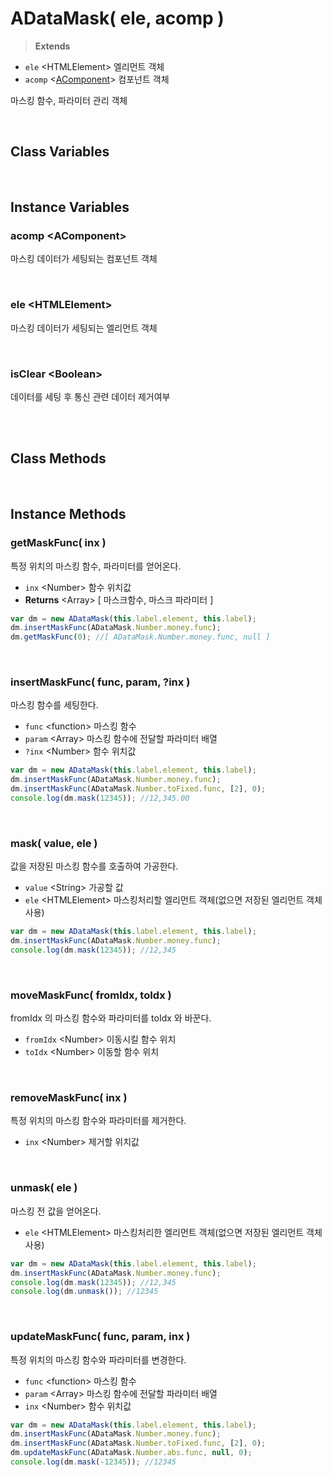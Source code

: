 # ADataMask( ele, acomp )
> **Extends**

* `ele` \<HTMLElement> 엘리먼트 객체
* `acomp` \<[AComponent](./AComponent.md)> 컴포넌트 객체

마스킹 함수, 파라미터 관리 객체

<br/>

## Class Variables

<br/>

## Instance Variables

### acomp \<AComponent>

마스킹 데이터가 세팅되는 컴포넌트 객체

<br/>

### ele \<HTMLElement>

마스킹 데이터가 세팅되는 엘리먼트 객체

<br/>

<!-- 
### maskFuncs \<Array>

마스킹 함수 저장 배열

<br/>

### maskParams \<Array>

마스킹 함수에 전달할 파라미터 저장 배열

<br/>
 -->

### isClear \<Boolean>

데이터를 세팅 후 통신 관련 데이터 제거여부

<br/>
<br/>

## Class Methods

<br/>

## Instance Methods

### getMaskFunc( inx )

특정 위치의 마스킹 함수, 파라미터를 얻어온다.

* `inx` \<Number> 함수 위치값
* **Returns** \<Array> [ 마스크함수, 마스크 파라미터 ]

```js
var dm = new ADataMask(this.label.element, this.label);
dm.insertMaskFunc(ADataMask.Number.money.func);
dm.getMaskFunc(0); //[ ADataMask.Number.money.func, null ]
```

<br/>

### insertMaskFunc( func, param, ?inx )

마스킹 함수를 세팅한다.

* `func` \<function> 마스킹 함수
* `param` \<Array> 마스킹 함수에 전달할 파라미터 배열
* `?inx` \<Number> 함수 위치값

```js
var dm = new ADataMask(this.label.element, this.label);
dm.insertMaskFunc(ADataMask.Number.money.func);
dm.insertMaskFunc(ADataMask.Number.toFixed.func, [2], 0);
console.log(dm.mask(12345)); //12,345.00
```

<br/>

### mask( value, ele )

값을 저장된 마스킹 함수를 호출하여 가공한다.

* `value` \<String> 가공할 값
* `ele` \<HTMLElement> 마스킹처리할 엘리먼트 객체(없으면 저장된 엘리먼트 객체 사용)

```js
var dm = new ADataMask(this.label.element, this.label);
dm.insertMaskFunc(ADataMask.Number.money.func);
console.log(dm.mask(12345)); //12,345
```

<br/>

### moveMaskFunc( fromIdx, toIdx )

fromIdx 의 마스킹 함수와 파라미터를 toIdx 와 바꾼다.

* `fromIdx` \<Number> 이동시킬 함수 위치
* `toIdx` \<Number> 이동할 함수 위치

<br/>

### removeMaskFunc( inx )

특정 위치의 마스킹 함수와 파라미터를 제거한다.

* `inx` \<Number> 제거할 위치값

<br/>

### unmask( ele )

마스킹 전 값을 얻어온다.

* `ele` \<HTMLElement> 마스킹처리한 엘리먼트 객체(없으면 저장된 엘리먼트 객체 사용)

```js
var dm = new ADataMask(this.label.element, this.label);
dm.insertMaskFunc(ADataMask.Number.money.func);
console.log(dm.mask(12345)); //12,345
console.log(dm.unmask()); //12345
```

<br/>

### updateMaskFunc( func, param, inx )

특정 위치의 마스킹 함수와 파라미터를 변경한다.

* `func` \<function> 마스킹 함수
* `param` \<Array> 마스킹 함수에 전달할 파라미터 배열
* `inx` \<Number> 함수 위치값

```js
var dm = new ADataMask(this.label.element, this.label);
dm.insertMaskFunc(ADataMask.Number.money.func);
dm.insertMaskFunc(ADataMask.Number.toFixed.func, [2], 0);
dm.updateMaskFunc(ADataMask.Number.abs.func, null, 0);
console.log(dm.mask(-12345)); //12345
```

<br/>

<!-- 

### resetElement()



* **Parameters**: 


* **Usage**: 
```js

```

<br/>

### setOriginal()



* **Parameters**: 


* **Usage**: 
```js

```

<br/>

### getOriginal()



* **Parameters**: 


* **Usage**: 
```js

```

<br/>

### ADataMask.setQueryData()



* **Parameters**: 


* **Usage**: 
```js

```

<br/>

### ADataMask.getQueryData()



* **Parameters**: 


* **Usage**: 
```js

```

<br/>

### ADataMask.clearQueryData()



* **Parameters**: 


* **Usage**: 
```js

```

<br/>



 -->


